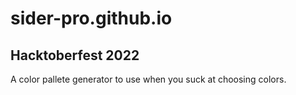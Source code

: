 # sider-pro.github.io
## Hacktoberfest 2022

A color pallete generator to use when you suck at choosing colors.

